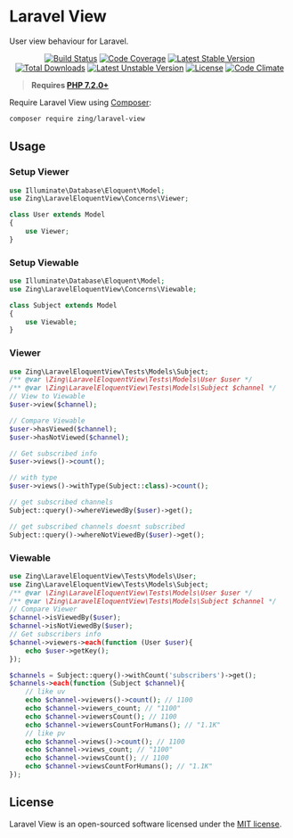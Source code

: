 # Laravel View

User view behaviour for Laravel.

<p align="center">
<a href="https://github.com/zingimmick/laravel-view/actions"><img src="https://github.com/zingimmick/laravel-view/workflows/tests/badge.svg" alt="Build Status"></a>
<a href="https://codecov.io/gh/zingimmick/laravel-view"><img src="https://codecov.io/gh/zingimmick/laravel-view/branch/master/graph/badge.svg" alt="Code Coverage" /></a>
<a href="https://packagist.org/packages/zing/laravel-view"><img src="https://poser.pugx.org/zing/laravel-view/v/stable.svg" alt="Latest Stable Version"></a>
<a href="https://packagist.org/packages/zing/laravel-view"><img src="https://poser.pugx.org/zing/laravel-view/downloads" alt="Total Downloads"></a>
<a href="https://packagist.org/packages/zing/laravel-view"><img src="https://poser.pugx.org/zing/laravel-view/v/unstable.svg" alt="Latest Unstable Version"></a>
<a href="https://packagist.org/packages/zing/laravel-view"><img src="https://poser.pugx.org/zing/laravel-view/license" alt="License"></a>
<a href="https://codeclimate.com/github/zingimmick/laravel-view/maintainability"><img src="https://api.codeclimate.com/v1/badges/82036f5ecf894e9c395d/maintainability" alt="Code Climate" /></a>
</p>

> **Requires [PHP 7.2.0+](https://php.net/releases/)**

Require Laravel View using [Composer](https://getcomposer.org):

```bash
composer require zing/laravel-view
```

## Usage

### Setup Viewer

```php
use Illuminate\Database\Eloquent\Model;
use Zing\LaravelEloquentView\Concerns\Viewer;

class User extends Model
{
    use Viewer;
}
```

### Setup Viewable

```php
use Illuminate\Database\Eloquent\Model;
use Zing\LaravelEloquentView\Concerns\Viewable;

class Subject extends Model
{
    use Viewable;
}
```

### Viewer

```php
use Zing\LaravelEloquentView\Tests\Models\Subject;
/** @var \Zing\LaravelEloquentView\Tests\Models\User $user */
/** @var \Zing\LaravelEloquentView\Tests\Models\Subject $channel */
// View to Viewable
$user->view($channel);

// Compare Viewable
$user->hasViewed($channel);
$user->hasNotViewed($channel);

// Get subscribed info
$user->views()->count(); 

// with type
$user->views()->withType(Subject::class)->count(); 

// get subscribed channels
Subject::query()->whereViewedBy($user)->get();

// get subscribed channels doesnt subscribed
Subject::query()->whereNotViewedBy($user)->get();
```

### Viewable

```php
use Zing\LaravelEloquentView\Tests\Models\User;
use Zing\LaravelEloquentView\Tests\Models\Subject;
/** @var \Zing\LaravelEloquentView\Tests\Models\User $user */
/** @var \Zing\LaravelEloquentView\Tests\Models\Subject $channel */
// Compare Viewer
$channel->isViewedBy($user); 
$channel->isNotViewedBy($user);
// Get subscribers info
$channel->viewers->each(function (User $user){
    echo $user->getKey();
});

$channels = Subject::query()->withCount('subscribers')->get();
$channels->each(function (Subject $channel){
    // like uv
    echo $channel->viewers()->count(); // 1100
    echo $channel->viewers_count; // "1100"
    echo $channel->viewersCount(); // 1100
    echo $channel->viewersCountForHumans(); // "1.1K"
    // like pv
    echo $channel->views()->count(); // 1100
    echo $channel->views_count; // "1100"
    echo $channel->viewsCount(); // 1100
    echo $channel->viewsCountForHumans(); // "1.1K"
});
```

## License

Laravel View is an open-sourced software licensed under the [MIT license](LICENSE).
